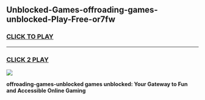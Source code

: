 
## Unblocked-Games-offroading-games-unblocked-Play-Free-or7fw
<h3>
<a href="https://premium76.site?title=offroading-games-unblocked&ref=20M">CLICK TO PLAY</a></h3>
<hr>

<h3>
<a href="https://premium76.site?title=offroading-games-unblocked&ref=20M">CLICK 2 PLAY</a>
  
</h3>

<a href="https://premium76.site?title=offroading-games-unblocked&ref=19M"><img src="https://clearcache.store/games.png"></a>


**offroading-games-unblocked games unblocked: Your Gateway to Fun and Accessible Online Gaming**
